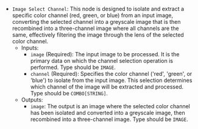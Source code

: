 - `Image Select Channel`: This node is designed to isolate and extract a specific color channel (red, green, or blue) from an input image, converting the selected channel into a greyscale image that is then recombined into a three-channel image where all channels are the same, effectively filtering the image through the lens of the selected color channel.
    - Inputs:
        - `image` (Required): The input image to be processed. It is the primary data on which the channel selection operation is performed. Type should be `IMAGE`.
        - `channel` (Required): Specifies the color channel ('red', 'green', or 'blue') to isolate from the input image. This selection determines which channel of the image will be extracted and processed. Type should be `COMBO[STRING]`.
    - Outputs:
        - `image`: The output is an image where the selected color channel has been isolated and converted into a greyscale image, then recombined into a three-channel image. Type should be `IMAGE`.
